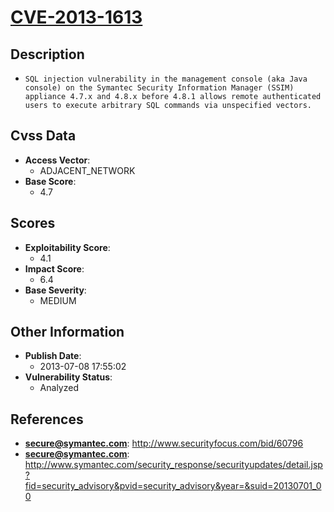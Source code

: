 
# [CVE-2013-1613](https://cve.mitre.org/cgi-bin/cvename.cgi?name=CVE-2013-1613)

## Description

- `SQL injection vulnerability in the management console (aka Java console) on the Symantec Security Information Manager (SSIM) appliance 4.7.x and 4.8.x before 4.8.1 allows remote authenticated users to execute arbitrary SQL commands via unspecified vectors.`

## Cvss Data

- **Access Vector**:
  - ADJACENT_NETWORK
- **Base Score**:
  - 4.7

## Scores

- **Exploitability Score**:
  - 4.1
- **Impact Score**:
  - 6.4
- **Base Severity**:
  - MEDIUM

## Other Information

- **Publish Date**:
  - 2013-07-08 17:55:02
- **Vulnerability Status**:
  - Analyzed

## References

- **secure@symantec.com**: http://www.securityfocus.com/bid/60796
- **secure@symantec.com**: http://www.symantec.com/security_response/securityupdates/detail.jsp?fid=security_advisory&pvid=security_advisory&year=&suid=20130701_00
